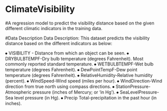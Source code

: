 # ClimateVisibility

#A regression model to predict the visibility distance based on the given different climatic indicators in the training data. 

#Data Description
Data Description: This dataset predicts the visibility distance based on the different indicators as below:

⦁	VISIBILITY - Distance from which an object can be seen.
⦁	DRYBULBTEMPF-Dry bulb temperature (degrees Fahrenheit). Most commonly reported standard temperature.
⦁	WETBULBTEMPF-Wet bulb temperature (degrees Fahrenheit).
⦁	DewPointTempF-Dew point temperature (degrees Fahrenheit).
⦁	RelativeHumidity-Relative humidity (percent).
⦁	WindSpeed-Wind speed (miles per hour).
⦁	WindDirection-Wind direction from true north using compass directions.
⦁	StationPressure-Atmospheric pressure (inches of Mercury; or ‘in Hg’).
⦁	SeaLevelPressure- Sea level pressure (in Hg).
⦁	Precip	Total-precipitation in the past hour (in inches).
